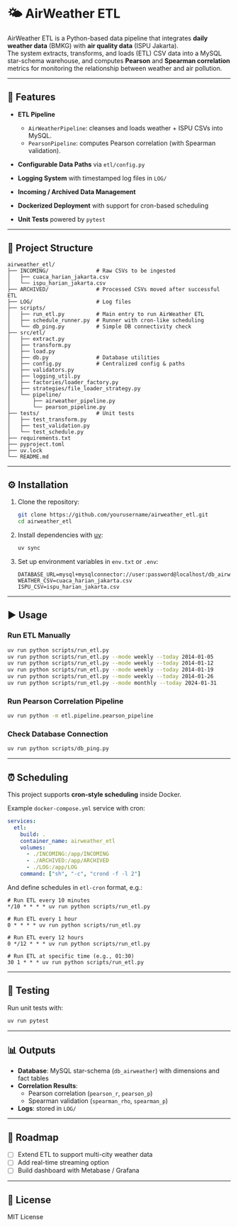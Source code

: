 # 🌤️ AirWeather ETL

AirWeather ETL is a Python-based data pipeline that integrates **daily weather data** (BMKG) with **air quality data** (ISPU Jakarta).  
The system extracts, transforms, and loads (ETL) CSV data into a MySQL star-schema warehouse, and computes **Pearson** and **Spearman correlation** metrics for monitoring the relationship between weather and air pollution.

---

## 🚀 Features

- **ETL Pipeline**  
  - `AirWeatherPipeline`: cleanses and loads weather + ISPU CSVs into MySQL.  
  - `PearsonPipeline`: computes Pearson correlation (with Spearman validation).  

- **Configurable Data Paths** via `etl/config.py`  
- **Logging System** with timestamped log files in `LOG/`  
- **Incoming / Archived Data Management**  
- **Dockerized Deployment** with support for cron-based scheduling  
- **Unit Tests** powered by `pytest`

---

## 📂 Project Structure

```
airweather_etl/
├── INCOMING/               # Raw CSVs to be ingested
│   ├── cuaca_harian_jakarta.csv
│   └── ispu_harian_jakarta.csv
├── ARCHIVED/               # Processed CSVs moved after successful ETL
├── LOG/                    # Log files
├── scripts/
│   ├── run_etl.py          # Main entry to run AirWeather ETL
│   ├── schedule_runner.py  # Runner with cron-like scheduling
│   └── db_ping.py          # Simple DB connectivity check
├── src/etl/
│   ├── extract.py
│   ├── transform.py
│   ├── load.py
│   ├── db.py               # Database utilities
│   ├── config.py           # Centralized config & paths
│   ├── validators.py
│   ├── logging_util.py
│   ├── factories/loader_factory.py
│   ├── strategies/file_loader_strategy.py
│   └── pipeline/
│       ├── airweather_pipeline.py
│       └── pearson_pipeline.py
├── tests/                  # Unit tests
│   ├── test_transform.py
│   ├── test_validation.py
│   └── test_schedule.py
├── requirements.txt
├── pyproject.toml
├── uv.lock
└── README.md
```

---

## ⚙️ Installation

1. Clone the repository:
   ```bash
   git clone https://github.com/yourusername/airweather_etl.git
   cd airweather_etl
   ```

2. Install dependencies with [uv](https://github.com/astral-sh/uv):
   ```bash
   uv sync
   ```

3. Set up environment variables in `env.txt` or `.env`:
   ```env
   DATABASE_URL=mysql+mysqlconnector://user:password@localhost/db_airweather
   WEATHER_CSV=cuaca_harian_jakarta.csv
   ISPU_CSV=ispu_harian_jakarta.csv
   ```

---

## ▶️ Usage

### Run ETL Manually
```bash
uv run python scripts/run_etl.py
uv run python scripts/run_etl.py --mode weekly --today 2014-01-05
uv run python scripts/run_etl.py --mode weekly --today 2014-01-12
uv run python scripts/run_etl.py --mode weekly --today 2014-01-19
uv run python scripts/run_etl.py --mode weekly --today 2014-01-26
uv run python scripts/run_etl.py --mode monthly --today 2024-01-31
```

### Run Pearson Correlation Pipeline
```bash
uv run python -m etl.pipeline.pearson_pipeline
```

### Check Database Connection
```bash
uv run python scripts/db_ping.py
```
---

## ⏰ Scheduling

This project supports **cron-style scheduling** inside Docker.

Example `docker-compose.yml` service with cron:

```yaml
services:
  etl:
    build: .
    container_name: airweather_etl
    volumes:
      - ./INCOMING:/app/INCOMING
      - ./ARCHIVED:/app/ARCHIVED
      - ./LOG:/app/LOG
    command: ["sh", "-c", "crond -f -l 2"]
```

And define schedules in `etl-cron` format, e.g.:

```cron
# Run ETL every 10 minutes
*/10 * * * * uv run python scripts/run_etl.py

# Run ETL every 1 hour
0 * * * * uv run python scripts/run_etl.py

# Run ETL every 12 hours
0 */12 * * * uv run python scripts/run_etl.py

# Run ETL at specific time (e.g., 01:30)
30 1 * * * uv run python scripts/run_etl.py
```

---

## 🧪 Testing

Run unit tests with:
```bash
uv run pytest
```
---

## 📊 Outputs

- **Database**: MySQL star-schema (`db_airweather`) with dimensions and fact tables  
- **Correlation Results**:  
  - Pearson correlation (`pearson_r`, `pearson_p`)  
  - Spearman validation (`spearman_rho`, `spearman_p`)  
- **Logs**: stored in `LOG/`

---

## 📌 Roadmap

- [ ] Extend ETL to support multi-city weather data  
- [ ] Add real-time streaming option  
- [ ] Build dashboard with Metabase / Grafana  

---

## 📜 License

MIT License
